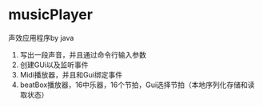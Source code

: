# musicPlayer
声效应用程序by java

1. 写出一段声音，并且通过命令行输入参数 
2. 创建GUi以及监听事件
3. Midi播放器，并且和Gui绑定事件
4. beatBox播放器，16中乐器，16个节拍，Gui选择节拍（本地序列化存储和读取状态）
